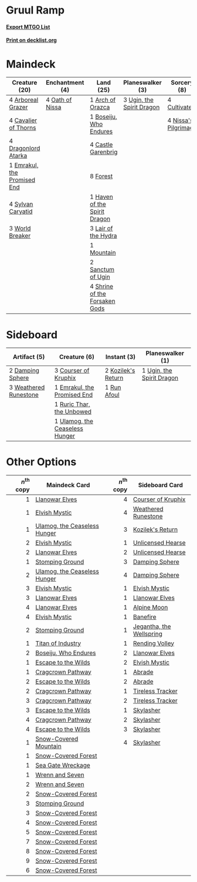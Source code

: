 # Gruul Ramp

#### [Export MTGO List](../collection/Gruul%20Ramp/Gruul%20Ramp.txt)
#### [Print on decklist.org](http://decklist.org/?deckmain=4%09Arboreal%20Grazer%0A1%09Arch%20of%20Orazca%0A1%09Boseiju,%20Who%20Endures%0A4%09Castle%20Garenbrig%0A4%09Cavalier%20of%20Thorns%0A4%09Cultivate%0A4%09Dragonlord%20Atarka%0A1%09Emrakul,%20the%20Promised%20End%0A8%09Forest%0A1%09Haven%20of%20the%20Spirit%20Dragon%0A3%09Lair%20of%20the%20Hydra%0A1%09Mountain%0A4%09Nissa's%20Pilgrimage%0A4%09Oath%20of%20Nissa%0A2%09Sanctum%20of%20Ugin%0A4%09Shrine%20of%20the%20Forsaken%20Gods%0A4%09Sylvan%20Caryatid%0A3%09Ugin,%20the%20Spirit%20Dragon%0A3%09World%20Breaker&deckside=3%09Courser%20of%20Kruphix%0A2%09Damping%20Sphere%0A1%09Emrakul,%20the%20Promised%20End%0A2%09Kozilek's%20Return%0A1%09Run%20Afoul%0A1%09Ruric%20Thar,%20the%20Unbowed%0A1%09Ugin,%20the%20Spirit%20Dragon%0A1%09Ulamog,%20the%20Ceaseless%20Hunger%0A3%09Weathered%20Runestone)
# Maindeck

|                                            Creature (20)                                             |                                     Enchantment (4)                                      |                                               Land (25)                                                |                                          Planeswalker (3)                                          |                                          Sorcery (8)                                          |
|------------------------------------------------------------------------------------------------------|------------------------------------------------------------------------------------------|--------------------------------------------------------------------------------------------------------|----------------------------------------------------------------------------------------------------|-----------------------------------------------------------------------------------------------|
|4 [Arboreal Grazer](http://gatherer.wizards.com/Pages/Card/Details.aspx?multiverseid=461076)          |4 [Oath of Nissa](http://gatherer.wizards.com/Pages/Card/Details.aspx?multiverseid=407650)|1 [Arch of Orazca](http://gatherer.wizards.com/Pages/Card/Details.aspx?multiverseid=439849)             |3 [Ugin, the Spirit Dragon](http://gatherer.wizards.com/Pages/Card/Details.aspx?multiverseid=391948)|4 [Cultivate](http://gatherer.wizards.com/Pages/Card/Details.aspx?multiverseid=442154)         |
|4 [Cavalier of Thorns](http://gatherer.wizards.com/Pages/Card/Details.aspx?multiverseid=466921)       |                                                                                          |1 [Boseiju, Who Endures](http://gatherer.wizards.com/Pages/Card/Details.aspx?multiverseid=548579)       |                                                                                                    |4 [Nissa's Pilgrimage](http://gatherer.wizards.com/Pages/Card/Details.aspx?multiverseid=433087)|
|4 [Dragonlord Atarka](http://gatherer.wizards.com/Pages/Card/Details.aspx?multiverseid=394546)        |                                                                                          |4 [Castle Garenbrig](http://gatherer.wizards.com/Pages/Card/Details.aspx?multiverseid=473202)           |                                                                                                    |                                                                                               |
|1 [Emrakul, the Promised End](http://gatherer.wizards.com/Pages/Card/Details.aspx?multiverseid=414295)|                                                                                          |8 [Forest](http://gatherer.wizards.com/Pages/Card/Details.aspx?multiverseid=439860)                     |                                                                                                    |                                                                                               |
|4 [Sylvan Caryatid](http://gatherer.wizards.com/Pages/Card/Details.aspx?multiverseid=373624)          |                                                                                          |1 [Haven of the Spirit Dragon](http://gatherer.wizards.com/Pages/Card/Details.aspx?multiverseid=433187) |                                                                                                    |                                                                                               |
|3 [World Breaker](http://gatherer.wizards.com/Pages/Card/Details.aspx?multiverseid=407636)            |                                                                                          |3 [Lair of the Hydra](http://gatherer.wizards.com/Pages/Card/Details.aspx?multiverseid=527546)          |                                                                                                    |                                                                                               |
|                                                                                                      |                                                                                          |1 [Mountain](http://gatherer.wizards.com/Pages/Card/Details.aspx?multiverseid=439859)                   |                                                                                                    |                                                                                               |
|                                                                                                      |                                                                                          |2 [Sanctum of Ugin](http://gatherer.wizards.com/Pages/Card/Details.aspx?multiverseid=402022)            |                                                                                                    |                                                                                               |
|                                                                                                      |                                                                                          |4 [Shrine of the Forsaken Gods](http://gatherer.wizards.com/Pages/Card/Details.aspx?multiverseid=402034)|                                                                                                    |                                                                                               |


# Sideboard

|                                          Artifact (5)                                          |                                              Creature (6)                                               |                                         Instant (3)                                         |                                          Planeswalker (1)                                          |
|------------------------------------------------------------------------------------------------|---------------------------------------------------------------------------------------------------------|---------------------------------------------------------------------------------------------|----------------------------------------------------------------------------------------------------|
|2 [Damping Sphere](http://gatherer.wizards.com/Pages/Card/Details.aspx?multiverseid=443101)     |3 [Courser of Kruphix](http://gatherer.wizards.com/Pages/Card/Details.aspx?multiverseid=442153)          |2 [Kozilek's Return](http://gatherer.wizards.com/Pages/Card/Details.aspx?multiverseid=407608)|1 [Ugin, the Spirit Dragon](http://gatherer.wizards.com/Pages/Card/Details.aspx?multiverseid=391948)|
|3 [Weathered Runestone](http://gatherer.wizards.com/Pages/Card/Details.aspx?multiverseid=503863)|1 [Emrakul, the Promised End](http://gatherer.wizards.com/Pages/Card/Details.aspx?multiverseid=414295)   |1 [Run Afoul](http://gatherer.wizards.com/Pages/Card/Details.aspx?multiverseid=485524)       |                                                                                                    |
|                                                                                                |1 [Ruric Thar, the Unbowed](http://gatherer.wizards.com/Pages/Card/Details.aspx?multiverseid=442205)     |                                                                                             |                                                                                                    |
|                                                                                                |1 [Ulamog, the Ceaseless Hunger](http://gatherer.wizards.com/Pages/Card/Details.aspx?multiverseid=402079)|                                                                                             |                                                                                                    |


# Other Options

|*n*<sup>th</sup> copy|                                             Maindeck Card                                             |*n*<sup>th</sup> copy|                                          Sideboard Card                                           |
|--------------------:|-------------------------------------------------------------------------------------------------------|--------------------:|---------------------------------------------------------------------------------------------------|
|                    1|[Llanowar Elves](http://gatherer.wizards.com/Pages/Card/Details.aspx?multiverseid=129626)              |                    4|[Courser of Kruphix](http://gatherer.wizards.com/Pages/Card/Details.aspx?multiverseid=442153)      |
|                    1|[Elvish Mystic](http://gatherer.wizards.com/Pages/Card/Details.aspx?multiverseid=389499)               |                    4|[Weathered Runestone](http://gatherer.wizards.com/Pages/Card/Details.aspx?multiverseid=503863)     |
|                    1|[Ulamog, the Ceaseless Hunger](http://gatherer.wizards.com/Pages/Card/Details.aspx?multiverseid=402079)|                    3|[Kozilek's Return](http://gatherer.wizards.com/Pages/Card/Details.aspx?multiverseid=407608)        |
|                    2|[Elvish Mystic](http://gatherer.wizards.com/Pages/Card/Details.aspx?multiverseid=389499)               |                    1|[Unlicensed Hearse](http://gatherer.wizards.com/Pages/Card/Details.aspx?multiverseid=555447)       |
|                    2|[Llanowar Elves](http://gatherer.wizards.com/Pages/Card/Details.aspx?multiverseid=129626)              |                    2|[Unlicensed Hearse](http://gatherer.wizards.com/Pages/Card/Details.aspx?multiverseid=555447)       |
|                    1|[Stomping Ground](http://gatherer.wizards.com/Pages/Card/Details.aspx?multiverseid=405110)             |                    3|[Damping Sphere](http://gatherer.wizards.com/Pages/Card/Details.aspx?multiverseid=443101)          |
|                    2|[Ulamog, the Ceaseless Hunger](http://gatherer.wizards.com/Pages/Card/Details.aspx?multiverseid=402079)|                    4|[Damping Sphere](http://gatherer.wizards.com/Pages/Card/Details.aspx?multiverseid=443101)          |
|                    3|[Elvish Mystic](http://gatherer.wizards.com/Pages/Card/Details.aspx?multiverseid=389499)               |                    1|[Elvish Mystic](http://gatherer.wizards.com/Pages/Card/Details.aspx?multiverseid=389499)           |
|                    3|[Llanowar Elves](http://gatherer.wizards.com/Pages/Card/Details.aspx?multiverseid=129626)              |                    1|[Llanowar Elves](http://gatherer.wizards.com/Pages/Card/Details.aspx?multiverseid=129626)          |
|                    4|[Llanowar Elves](http://gatherer.wizards.com/Pages/Card/Details.aspx?multiverseid=129626)              |                    1|[Alpine Moon](http://gatherer.wizards.com/Pages/Card/Details.aspx?multiverseid=447264)             |
|                    4|[Elvish Mystic](http://gatherer.wizards.com/Pages/Card/Details.aspx?multiverseid=389499)               |                    1|[Banefire](http://gatherer.wizards.com/Pages/Card/Details.aspx?multiverseid=186613)                |
|                    2|[Stomping Ground](http://gatherer.wizards.com/Pages/Card/Details.aspx?multiverseid=405110)             |                    1|[Jegantha, the Wellspring](http://gatherer.wizards.com/Pages/Card/Details.aspx?multiverseid=479742)|
|                    1|[Titan of Industry](http://gatherer.wizards.com/Pages/Card/Details.aspx?multiverseid=555360)           |                    1|[Rending Volley](http://gatherer.wizards.com/Pages/Card/Details.aspx?multiverseid=394663)          |
|                    2|[Boseiju, Who Endures](http://gatherer.wizards.com/Pages/Card/Details.aspx?multiverseid=548579)        |                    2|[Llanowar Elves](http://gatherer.wizards.com/Pages/Card/Details.aspx?multiverseid=129626)          |
|                    1|[Escape to the Wilds](http://gatherer.wizards.com/Pages/Card/Details.aspx?multiverseid=473151)         |                    2|[Elvish Mystic](http://gatherer.wizards.com/Pages/Card/Details.aspx?multiverseid=389499)           |
|                    1|[Cragcrown Pathway](http://gatherer.wizards.com/Pages/Card/Details.aspx?multiverseid=491915)           |                    1|[Abrade](http://gatherer.wizards.com/Pages/Card/Details.aspx?multiverseid=430772)                  |
|                    2|[Escape to the Wilds](http://gatherer.wizards.com/Pages/Card/Details.aspx?multiverseid=473151)         |                    2|[Abrade](http://gatherer.wizards.com/Pages/Card/Details.aspx?multiverseid=430772)                  |
|                    2|[Cragcrown Pathway](http://gatherer.wizards.com/Pages/Card/Details.aspx?multiverseid=491915)           |                    1|[Tireless Tracker](http://gatherer.wizards.com/Pages/Card/Details.aspx?multiverseid=409997)        |
|                    3|[Cragcrown Pathway](http://gatherer.wizards.com/Pages/Card/Details.aspx?multiverseid=491915)           |                    2|[Tireless Tracker](http://gatherer.wizards.com/Pages/Card/Details.aspx?multiverseid=409997)        |
|                    3|[Escape to the Wilds](http://gatherer.wizards.com/Pages/Card/Details.aspx?multiverseid=473151)         |                    1|[Skylasher](http://gatherer.wizards.com/Pages/Card/Details.aspx?multiverseid=369083)               |
|                    4|[Cragcrown Pathway](http://gatherer.wizards.com/Pages/Card/Details.aspx?multiverseid=491915)           |                    2|[Skylasher](http://gatherer.wizards.com/Pages/Card/Details.aspx?multiverseid=369083)               |
|                    4|[Escape to the Wilds](http://gatherer.wizards.com/Pages/Card/Details.aspx?multiverseid=473151)         |                    3|[Skylasher](http://gatherer.wizards.com/Pages/Card/Details.aspx?multiverseid=369083)               |
|                    1|[Snow-Covered Mountain](http://gatherer.wizards.com/Pages/Card/Details.aspx?multiverseid=121233)       |                    4|[Skylasher](http://gatherer.wizards.com/Pages/Card/Details.aspx?multiverseid=369083)               |
|                    1|[Snow-Covered Forest](http://gatherer.wizards.com/Pages/Card/Details.aspx?multiverseid=121192)         |                     |                                                                                                   |
|                    1|[Sea Gate Wreckage](http://gatherer.wizards.com/Pages/Card/Details.aspx?multiverseid=407687)           |                     |                                                                                                   |
|                    1|[Wrenn and Seven](http://gatherer.wizards.com/Pages/Card/Details.aspx?multiverseid=534999)             |                     |                                                                                                   |
|                    2|[Wrenn and Seven](http://gatherer.wizards.com/Pages/Card/Details.aspx?multiverseid=534999)             |                     |                                                                                                   |
|                    2|[Snow-Covered Forest](http://gatherer.wizards.com/Pages/Card/Details.aspx?multiverseid=121192)         |                     |                                                                                                   |
|                    3|[Stomping Ground](http://gatherer.wizards.com/Pages/Card/Details.aspx?multiverseid=405110)             |                     |                                                                                                   |
|                    3|[Snow-Covered Forest](http://gatherer.wizards.com/Pages/Card/Details.aspx?multiverseid=121192)         |                     |                                                                                                   |
|                    4|[Snow-Covered Forest](http://gatherer.wizards.com/Pages/Card/Details.aspx?multiverseid=121192)         |                     |                                                                                                   |
|                    5|[Snow-Covered Forest](http://gatherer.wizards.com/Pages/Card/Details.aspx?multiverseid=121192)         |                     |                                                                                                   |
|                    7|[Snow-Covered Forest](http://gatherer.wizards.com/Pages/Card/Details.aspx?multiverseid=121192)         |                     |                                                                                                   |
|                    8|[Snow-Covered Forest](http://gatherer.wizards.com/Pages/Card/Details.aspx?multiverseid=121192)         |                     |                                                                                                   |
|                    9|[Snow-Covered Forest](http://gatherer.wizards.com/Pages/Card/Details.aspx?multiverseid=121192)         |                     |                                                                                                   |
|                    6|[Snow-Covered Forest](http://gatherer.wizards.com/Pages/Card/Details.aspx?multiverseid=121192)         |                     |                                                                                                   |

